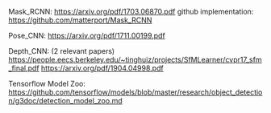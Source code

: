 Mask_RCNN: https://arxiv.org/pdf/1703.06870.pdf
github implementation: https://github.com/matterport/Mask_RCNN

Pose_CNN: https://arxiv.org/pdf/1711.00199.pdf

Depth_CNN: (2 relevant papers) 
https://people.eecs.berkeley.edu/~tinghuiz/projects/SfMLearner/cvpr17_sfm_final.pdf
https://arxiv.org/pdf/1904.04998.pdf

Tensorflow Model Zoo: 
https://github.com/tensorflow/models/blob/master/research/object_detection/g3doc/detection_model_zoo.md
